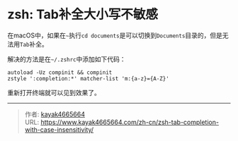 # zsh: Tab补全大小写不敏感

在macOS中，如果在`~`执行`cd documents`是可以切换到`Documents`目录的，但是无法用`Tab`补全。
<!--more-->
解决的方法是在`~/.zshrc`中添加如下代码：
```shell
autoload -Uz compinit && compinit
zstyle ':completion:*' matcher-list 'm:{a-z}={A-Z}'
```

重新打开终端就可以见到效果了。

---

> 作者: [kayak4665664](https://github.com/kayak4665664)  
> URL: https://www.kayak4665664.com/zh-cn/zsh-tab-completion-with-case-insensitivity/  


